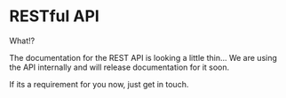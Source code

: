 # RESTful API
What!?

The documentation for the REST API is looking a little thin... We are using the API internally and will release documentation for it soon.

If its a requirement for you now, just get in touch.
